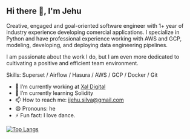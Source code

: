 ## Hi there 👋, I'm Jehu
Creative, engaged and goal-oriented software engineer with 1+ year of industry experience developing comercial applications. I specialize in Python and have professional experience working with AWS and GCP, modeling, developing, and deploying data engineering pipelines.

I am passionate about the work I do, but I am even more dedicated to cultivating a positive and efficient team environment.

Skills: Superset / Airflow / Hasura / AWS / GCP / Docker / Git

- 🔭 I’m currently working at [Xal Digital](https://www.xaldigital.com/)
- 🌱 I’m currently learning Solidity
- 📫 How to reach me: ijehu.silva@gmail.com
- 😄 Pronouns: he
- ⚡ Fun fact: I love dance. 

[![Top Langs](https://github-readme-stats.vercel.app/api/top-langs/?username=JehuSilva)](https://github.com/anuraghazra/github-readme-stats)
